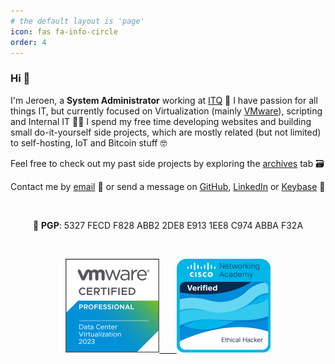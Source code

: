 ```yaml
---
# the default layout is 'page'
icon: fas fa-info-circle
order: 4
---
```


### Hi 👋

I'm Jeroen, a **System Administrator** working at [ITQ](https://itq.eu) 🧡 I have passion for all things IT, but currently focused on Virtualization (mainly [VMware](https://www.vmware.com/products.html?resource=product-listing%3Aanywhere-workspace)), scripting and Internal IT 👨‍💻 I spend my free time developing websites and building small do-it-yourself side projects, which are mostly related (but not limited) to self-hosting, IoT and Bitcoin stuff 🤓

Feel free to check out my past side projects by exploring the [archives](https://vskills.nl/archives/) tab 🗃️ 

Contact me by [email](mailto:jeroen66124@gmail.com) 📨 or send a message on [GitHub](https://github.com/jeroen66124), [LinkedIn](https://linkedin.com/in/jkou) or [Keybase](https://keybase.io/jeroen66124) 💬

 
 
<p align="center">🔑 <b>PGP</b>: 5327 FECD F828 ABB2 2DE8 E913 1EE8 C974 ABBA F32A</p>

 
 
<p align="middle">
  <a href="https://www.credly.com/badges/8dfc178a-8681-45c5-89a0-3f561f99fe67"><img src="https://raw.githubusercontent.com/jeroen66124/jeroen66124.github.io/main/assets/certs/vcp-dcv.png" alt="VCP-DCV" height="150" width="150" />
  &nbsp;&nbsp;&nbsp;&nbsp;&nbsp;
  <a href="https://www.credly.com/badges/7ae63f3e-b9a5-4c48-81cb-668d156b6747"><img src="https://raw.githubusercontent.com/jeroen66124/jeroen66124.github.io/main/assets/certs/ethical-hacker.png" alt="Ethical Hacker" height="150" width="150" />
</p>

